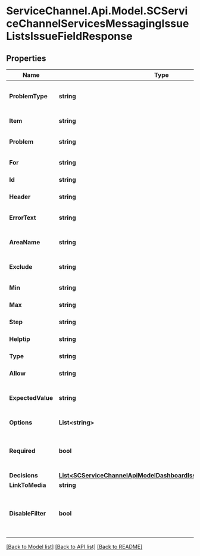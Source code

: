 # ServiceChannel.Api.Model.SCServiceChannelServicesMessagingIssueListsIssueFieldResponse

## Properties

Name | Type | Description | Notes
------------ | ------------- | ------------- | -------------
**ProblemType** | **string** | Gets or sets the problem type. | [optional] 
**Item** | **string** | Gets or sets the item. | [optional] 
**Problem** | **string** | Gets or sets the problem. | [optional] 
**For** | **string** | Gets or sets the for. | [optional] 
**Id** | **string** | Gets or sets the id. | [optional] 
**Header** | **string** | Gets or sets the header. | [optional] 
**ErrorText** | **string** | Gets or sets the error text. | [optional] 
**AreaName** | **string** | Gets or sets the area name. | [optional] 
**Exclude** | **string** | Gets or sets the exclude. | [optional] 
**Min** | **string** | Gets or sets the min. | [optional] 
**Max** | **string** | Gets or sets the max. | [optional] 
**Step** | **string** | Gets or sets the step. | [optional] 
**Helptip** | **string** | Gets or sets the helptip. | [optional] 
**Type** | **string** | Gets or sets the type. | [optional] 
**Allow** | **string** | Gets or sets the allow. | [optional] 
**ExpectedValue** | **string** | Gets or sets the expected value. | [optional] 
**Options** | **List&lt;string&gt;** | Gets or sets the options. | [optional] 
**Required** | **bool** | Determines whether this field is required to fill or not | [optional] [default to false]
**Decisions** | [**List&lt;SCServiceChannelApiModelDashboardIssueListsDecisionModel&gt;**](SCServiceChannelApiModelDashboardIssueListsDecisionModel.md) |  | [optional] 
**LinkToMedia** | **string** |  | [optional] 
**DisableFilter** | **bool** | Gets a value indicating whether disable filter. | [optional] [readonly] [default to false]

[[Back to Model list]](../README.md#documentation-for-models) [[Back to API list]](../README.md#documentation-for-api-endpoints) [[Back to README]](../README.md)

